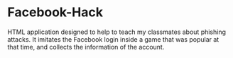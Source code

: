 # Facebook-Hack
HTML application designed to help to teach my classmates about phishing attacks. It imitates the Facebook login inside a game that was popular at that time, and collects the information of the account.
